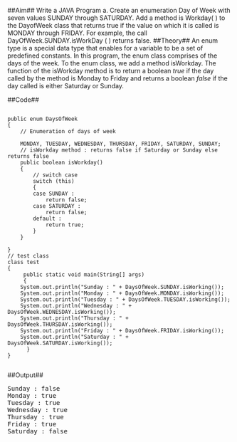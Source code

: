 ##Aim##
Write a JAVA Program a. Create an enumeration Day of Week with seven values SUNDAY through SATURDAY. Add a method is Workday( ) to the DayofWeek class that returns true if the value on which it is called is MONDAY through FRIDAY. For example, the call DayOfWeek.SUNDAY.isWorkDay ( ) returns false.
##Theory##
An enum type is a special data type that enables for a variable to be a set of predefined constants.
In this program, the enum class comprises of the days of the week. To the enum class, we add a method isWorkday. The function of the isWorkday method is to return a boolean *true* if the day called by the method is Monday to Friday and returns a boolean *false* if the day called is either Saturday or Sunday.

##Code##
<pre><code>
public enum DaysOfWeek
{ 
	// Enumeration of days of week
	
	MONDAY, TUESDAY, WEDNESDAY, THURSDAY, FRIDAY, SATURDAY, SUNDAY;
	// isWorkday method : returns false if Saturday or Sunday else returns false
	public boolean isWorkday()
	{
		// switch case
		switch (this)
		{
		case SUNDAY :
			return false;
		case SATURDAY :
			return false;
		default :
			return true;
		}
	}
     
}
// test class
class test
{
     public static void main(String[] args)
     {
	System.out.println("Sunday : " + DaysOfWeek.SUNDAY.isWorking());
	System.out.println("Monday : " + DaysOfWeek.MONDAY.isWorking());
	System.out.println("Tuesday : " + DaysOfWeek.TUESDAY.isWorking());
	System.out.println("Wednesday : " + DaysOfWeek.WEDNESDAY.isWorking());
	System.out.println("Thursday : " + DaysOfWeek.THURSDAY.isWorking());
	System.out.println("Friday : " + DaysOfWeek.FRIDAY.isWorking());
	System.out.println("Saturday : " + DaysOfWeek.SATURDAY.isWorking());
      }
}

</code></pre>



##Output##
<pre>
Sunday : false
Monday : true
Tuesday : true
Wednesday : true
Thursday : true
Friday : true
Saturday : false
</pre>